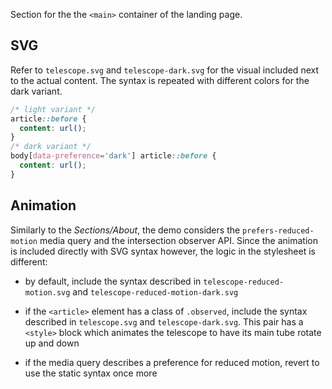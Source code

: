 Section for the the `<main>` container of the landing page.

## SVG

Refer to `telescope.svg` and `telescope-dark.svg` for the visual included next to the actual content. The syntax is repeated with different colors for the dark variant.

```css
/* light variant */
article::before {
  content: url();
}
/* dark variant */
body[data-preference='dark'] article::before {
  content: url();
}
```

## Animation

Similarly to the _Sections/About_, the demo considers the `prefers-reduced-motion` media query and the intersection observer API. Since the animation is included directly with SVG syntax however, the logic in the stylesheet is different:

- by default, include the syntax described in `telescope-reduced-motion.svg` and `telescope-reduced-motion-dark.svg`

- if the `<article>` element has a class of `.observed`, include the syntax described in `telescope.svg` and `telescope-dark.svg`. This pair has a `<style>` block which animates the telescope to have its main tube rotate up and down

- if the media query describes a preference for reduced motion, revert to use the static syntax once more
